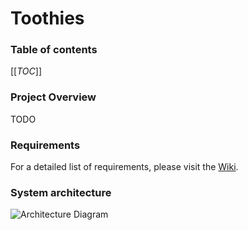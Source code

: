 # Toothies

### Table of contents
[[_TOC_]]

### Project Overview

TODO

### Requirements

For a detailed list of requirements, please visit the [Wiki](https://git.chalmers.se/courses/dit355/2024/student_teams/dit356_2024_04/toothies/-/wikis/requirements).

### System architecture

![Architecture Diagram](/doc/images/architecture.svg)